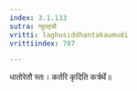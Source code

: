 ```yaml
---
index: 3.1.133
sutra: ण्वुल्तृचौ
vritti: laghusiddhantakaumudi
vrittiindex: 787

---
```

धातोरेतौ स्तः। कर्तरि कृदिति कर्त्रर्थे॥